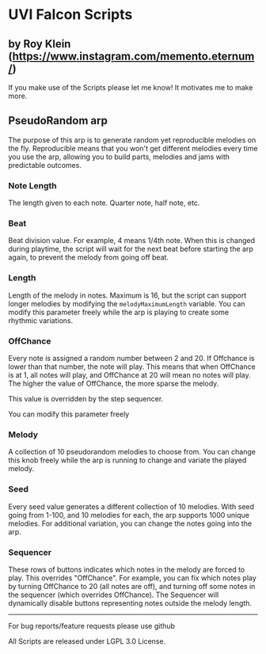 # UVI Falcon Scripts 
## by Roy Klein (https://www.instagram.com/memento.eternum/)

If you make use of the Scripts please let me know! It motivates me to make more.

## PseudoRandom arp

The purpose of this arp is to generate random yet reproducible melodies on the fly. Reproducible means that you won't get different melodies every time you use the arp, allowing you to build parts, melodies and jams with predictable outcomes.

### Note Length

The length given to each note. Quarter note, half note, etc.

### Beat

Beat division value. For example, 4 means 1/4th note. When this is changed during playtime, the script will wait for the next beat before starting the arp again, to prevent the melody from going off beat.

### Length

Length of the melody in notes. Maximum is 16, but the script can support longer melodies by modifying the `melodyMaximumLength` variable. You can modify this parameter freely while the arp is playing to create some rhythmic variations.

### OffChance

Every note is assigned a random number between 2 and 20. If Offchance is lower than that number, the note will play. This means that when OffChance is at 1, all notes will play, and OffChance at 20 will mean no notes will play. The higher the value of OffChance, the more sparse the melody. 

This value is overridden by the step sequencer.

You can modify this parameter freely

### Melody

A collection of 10 pseudorandom melodies to choose from. You can change this knob freely while the arp is running to change and variate the played melody.

### Seed

Every seed value generates a different collection of 10 melodies. With seed going from 1-100, and 10 melodies for each, the arp supports 1000 unique melodies. For additional variation, you can change the notes going into the arp.

### Sequencer

These rows of buttons indicates which notes in the melody are forced to play. This overrides "OffChance". For example, you can fix which notes play by turning OffChance to 20 (all notes are off), and turning off some notes in the sequencer (which overrides OffChance). The Sequencer will dynamically disable buttons representing notes outside the melody length.

----------------------------------------------

For bug reports/feature requests please use github

All Scripts are released under LGPL 3.0 License. 
